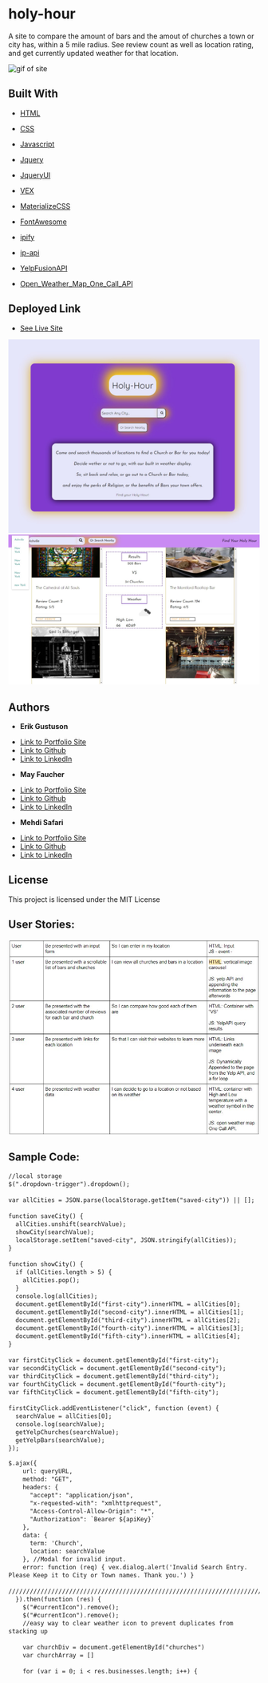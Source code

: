 # holy-hour

A site to compare the amount of bars and the amout of churches a town or city has, within a 5 mile radius.
See review count as well as location rating, and get currently updated weather for that location.

![gif of site](images/holyhourgif.gif)




## Built With

* [HTML](https://developer.mozilla.org/en-US/docs/Web/HTML)
* [CSS](https://developer.mozilla.org/en-US/docs/Web/CSS)
* [Javascript](https://developer.mozilla.org/en-US/docs/Web/JavaScript)

* [Jquery](https://jquery.com/)
* [JqueryUI](https://jqueryui.com/)

* [VEX](https://github.com/HubSpot/vex)

* [MaterializeCSS](https://materializecss.com/badges.html)
* [FontAwesome](https://fontawesome.com/)

* [ipify](https://www.ipify.org/)
* [ip-api](https://ip-api.com/)
* [YelpFusionAPI](https://www.yelp.com/fusion)
* [Open_Weather_Map_One_Call_API](https://openweathermap.org/api/one-call-api)





## Deployed Link



* [See Live Site](https://divinemayura.github.io/holy-hour/)

![landing](images/landing.jpg)
![main](images/main.jpg)

## Authors


* **Erik Gustuson**

- [Link to Portfolio Site](https://erikgustuson.github.io/basic-portfolio/)
- [Link to Github](https://github.com/ErikGustuson)
- [Link to LinkedIn](https://www.linkedin.com/in/erik-gustuson/)

* **May Faucher** 

- [Link to Portfolio Site](https://divinemayura.github.io/)
- [Link to Github](https://github.com/DivineMayura)
- [Link to LinkedIn](https://www.linkedin.com/in/mayfaucher)

* **Mehdi Safari**

- [Link to Portfolio Site](https://mehdisafari77.github.io/Basic-Bio/)
- [Link to Github](https://github.com/mehdisafari77)
- [Link to LinkedIn](https://www.linkedin.com/in/mehdi-safari-992799142/)


## License

This project is licensed under the MIT License 

## User Stories:

![User Story](images/userstory.jpg)

## Sample Code:
```
//local storage
$(".dropdown-trigger").dropdown();

var allCities = JSON.parse(localStorage.getItem("saved-city")) || [];

function saveCity() {
  allCities.unshift(searchValue);
  showCity(searchValue);
  localStorage.setItem("saved-city", JSON.stringify(allCities));
}

function showCity() {
  if (allCities.length > 5) {
    allCities.pop();
  }
  console.log(allCities);
  document.getElementById("first-city").innerHTML = allCities[0];
  document.getElementById("second-city").innerHTML = allCities[1];
  document.getElementById("third-city").innerHTML = allCities[2];
  document.getElementById("fourth-city").innerHTML = allCities[3];
  document.getElementById("fifth-city").innerHTML = allCities[4];
}

var firstCityClick = document.getElementById("first-city");
var secondCityClick = document.getElementById("second-city");
var thirdCityClick = document.getElementById("third-city");
var fourthCityClick = document.getElementById("fourth-city");
var fifthCityClick = document.getElementById("fifth-city");

firstCityClick.addEventListener("click", function (event) {
  searchValue = allCities[0];
  console.log(searchValue);
  getYelpChurches(searchValue);
  getYelpBars(searchValue);
});
```
```
$.ajax({
    url: queryURL,
    method: "GET",
    headers: {
      "accept": "application/json",
      "x-requested-with": "xmlhttprequest",
      "Access-Control-Allow-Origin": "*",
      "Authorization": `Bearer ${apiKey}`
    },
    data: {
      term: 'Church',
      location: searchValue
    }, //Modal for invalid input.
    error: function (req) { vex.dialog.alert('Invalid Search Entry. Please Keep it to City or Town names. Thank you.') }
    //////////////////////////////////////////////////////////////////////////////////////////////////////////////
  }).then(function (res) {
    $("#currentIcon").remove();
    $("#currentIcon").remove();
    //easy way to clear weather icon to prevent duplicates from stacking up
    
    var churchDiv = document.getElementById("churches")
    var churchArray = []

    for (var i = 0; i < res.businesses.length; i++) {
```



